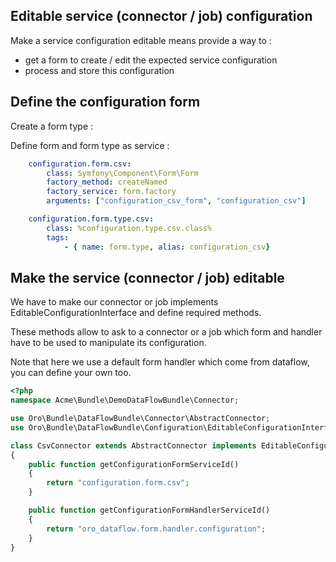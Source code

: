 Editable service (connector / job) configuration
------------------------------------------------

Make a service configuration editable means provide a way to :
- get a form to create / edit the expected service configuration
- process and store this configuration

Define the configuration form
-----------------------------

Create a form type :

Define form and form type as service :
```yaml
    configuration.form.csv:
        class: Symfony\Component\Form\Form
        factory_method: createNamed
        factory_service: form.factory
        arguments: ["configuration_csv_form", "configuration_csv"]

    configuration.form.type.csv:
        class: %configuration.type.csv.class%
        tags:
            - { name: form.type, alias: configuration_csv}
```


Make the service (connector / job) editable
-------------------------------------------

We have to make our connector or job implements EditableConfigurationInterface and define required methods.

These methods allow to ask to a connector or a job which form and handler have to be used to manipulate its configuration.

Note that here we use a default form handler which come from dataflow, you can define your own too.

```php
<?php
namespace Acme\Bundle\DemoDataFlowBundle\Connector;

use Oro\Bundle\DataFlowBundle\Connector\AbstractConnector;
use Oro\Bundle\DataFlowBundle\Configuration\EditableConfigurationInterface;

class CsvConnector extends AbstractConnector implements EditableConfigurationInterface
{
    public function getConfigurationFormServiceId()
    {
        return "configuration.form.csv";
    }

    public function getConfigurationFormHandlerServiceId()
    {
        return "oro_dataflow.form.handler.configuration";
    }
}
```
